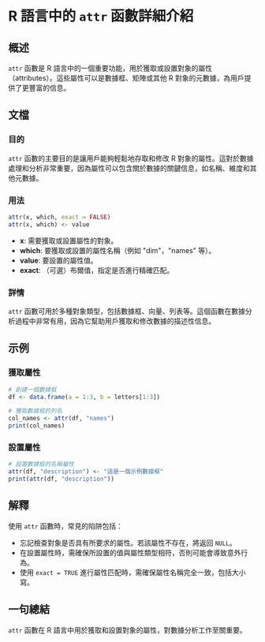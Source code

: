 <!--
Meta Description: # R 語言中的 `attr` 函數詳細介紹 ## 概述 `attr` 函數是 R 語言中的一個重要功能，用於獲取或設置對象的屬性（attributes）。這些屬性可以是數據框、矩陣或其他 R 對象的元數據，為用戶提供了更豐富的信息。 ## 文檔 ### 目的 `attr` 函數的主要目的是讓用戶能...
Meta Keywords: attr, which, exact, value, names
-->

# R 語言中的 `attr` 函數詳細介紹

## 概述
`attr` 函數是 R 語言中的一個重要功能，用於獲取或設置對象的屬性（attributes）。這些屬性可以是數據框、矩陣或其他 R 對象的元數據，為用戶提供了更豐富的信息。

## 文檔
### 目的
`attr` 函數的主要目的是讓用戶能夠輕鬆地存取和修改 R 對象的屬性。這對於數據處理和分析非常重要，因為屬性可以包含關於數據的關鍵信息，如名稱、維度和其他元數據。

### 用法
```R
attr(x, which, exact = FALSE)
attr(x, which) <- value
```

- **x**: 需要獲取或設置屬性的對象。
- **which**: 要獲取或設置的屬性名稱（例如 "dim"，"names" 等）。
- **value**: 要設置的屬性值。
- **exact**: （可選）布爾值，指定是否進行精確匹配。

### 詳情
`attr` 函數可用於多種對象類型，包括數據框、向量、列表等。這個函數在數據分析過程中非常有用，因為它幫助用戶獲取和修改數據的描述性信息。

## 示例
### 獲取屬性
```R
# 創建一個數據框
df <- data.frame(a = 1:3, b = letters[1:3])

# 獲取數據框的列名
col_names <- attr(df, "names")
print(col_names)
```

### 設置屬性
```R
# 設置數據框的名稱屬性
attr(df, "description") <- "這是一個示例數據框"
print(attr(df, "description"))
```

## 解釋
使用 `attr` 函數時，常見的陷阱包括：
- 忘記檢查對象是否具有所要求的屬性。若該屬性不存在，將返回 `NULL`。
- 在設置屬性時，需確保所設置的值與屬性類型相符，否則可能會導致意外行為。
- 使用 `exact = TRUE` 進行屬性匹配時，需確保屬性名稱完全一致，包括大小寫。

## 一句總結
`attr` 函數在 R 語言中用於獲取和設置對象的屬性，對數據分析工作至關重要。